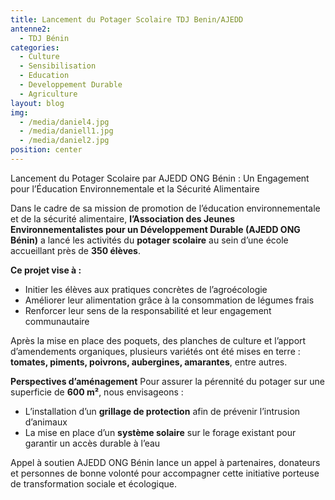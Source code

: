```yaml
---
title: Lancement du Potager Scolaire TDJ Benin/AJEDD
antenne2:
  - TDJ Bénin
categories:
  - Culture
  - Sensibilisation
  - Education
  - Developpement Durable
  - Agriculture
layout: blog
img:
  - /media/daniel4.jpg
  - /media/daniell1.jpg
  - /media/daniel2.jpg
position: center
---
```

Lancement du Potager Scolaire par AJEDD ONG Bénin : Un Engagement pour l’Éducation Environnementale et la Sécurité Alimentaire

Dans le cadre de sa mission de promotion de l’éducation environnementale et de la sécurité alimentaire, **l’Association des Jeunes Environnementalistes pour un Développement Durable (AJEDD ONG Bénin)** a lancé les activités du **potager scolaire** au sein d’une école accueillant près de **350 élèves**.

**Ce projet vise à :**

* Initier les élèves aux pratiques concrètes de l’agroécologie
* Améliorer leur alimentation grâce à la consommation de légumes frais
* Renforcer leur sens de la responsabilité et leur engagement communautaire

Après la mise en place des poquets, des planches de culture et l’apport d’amendements organiques, plusieurs variétés ont été mises en terre : **tomates, piments, poivrons, aubergines, amarantes**, entre autres.

**Perspectives d’aménagement**
Pour assurer la pérennité du potager sur une superficie de **600 m²**, nous envisageons :

* L’installation d’un **grillage de protection** afin de prévenir l’intrusion d’animaux
* La mise en place d’un **système solaire** sur le forage existant pour garantir un accès durable à l’eau

Appel à soutien
AJEDD ONG Bénin lance un appel à partenaires, donateurs et personnes de bonne volonté pour accompagner cette initiative porteuse de transformation sociale et écologique.